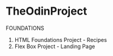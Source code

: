 # TheOdinProject
FOUNDATIONS
1. HTML Foundations Project - Recipes
2. Flex Box Project - Landing Page
